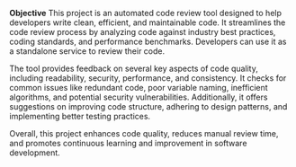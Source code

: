 **Objective**
This project is an automated code review tool designed to help developers write clean, efficient, and maintainable code. It streamlines the code review process by analyzing code against industry best practices, coding standards, and performance benchmarks. Developers can use it as a standalone service to review their code.

The tool provides feedback on several key aspects of code quality, including readability, security, performance, and consistency. It checks for common issues like redundant code, poor variable naming, inefficient algorithms, and potential security vulnerabilities. Additionally, it offers suggestions on improving code structure, adhering to design patterns, and implementing better testing practices.

Overall, this project enhances code quality, reduces manual review time, and promotes continuous learning and improvement in software development.
